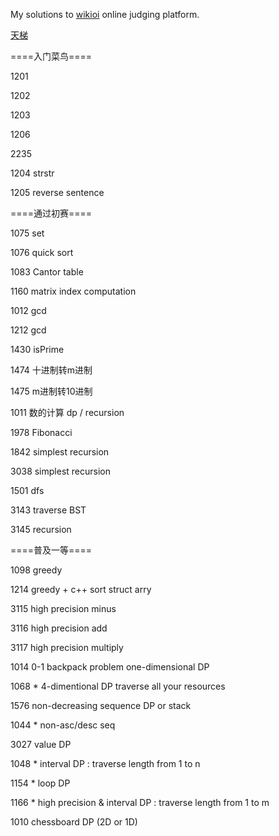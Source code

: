 My solutions to [wikioi](http://wikioi.com/) online judging platform.

[天梯](http://wikioi.com/training/)

====入门菜鸟====

1201 

1202 

1203

1206

2235

1204 strstr

1205 reverse sentence

====通过初赛====

1075 set

1076 quick sort

1083 Cantor table

1160 matrix index computation

1012 gcd

1212 gcd

1430 isPrime

1474 十进制转m进制

1475 m进制转10进制

1011 数的计算 dp / recursion

1978 Fibonacci

1842 simplest recursion

3038 simplest recursion

1501 dfs

3143 traverse BST

3145 recursion

====普及一等====

1098 greedy

1214 greedy + c++ sort struct arry

3115 high precision minus

3116 high precision add

3117 high precision multiply

1014 0-1 backpack problem one-dimensional DP

1068 * 4-dimentional DP  traverse all your resources

1576 non-decreasing sequence DP or stack

1044 * non-asc/desc seq 

3027 value DP

1048 * interval DP : traverse length from 1 to n

1154 * loop DP

1166 * high precision & interval DP : traverse length from 1 to m

1010 chessboard DP (2D or 1D)